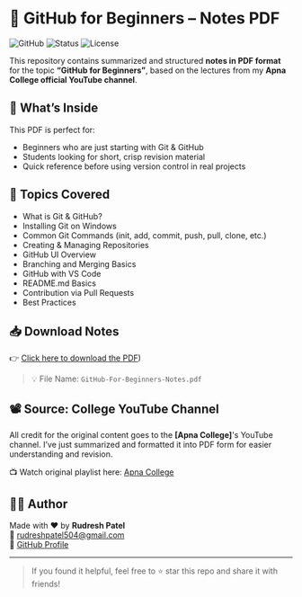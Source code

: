 # 📘 GitHub for Beginners – Notes PDF

![GitHub](https://img.shields.io/badge/Platform-YouTube-red?logo=youtube)
![Status](https://img.shields.io/badge/Status-Completed-brightgreen)
![License](https://img.shields.io/badge/License-MIT-blue)

This repository contains summarized and structured **notes in PDF format** for the topic **“GitHub for Beginners”**, based on the lectures from my **Apna College official YouTube channel**.

## 🧠 What’s Inside

This PDF is perfect for:
- Beginners who are just starting with Git & GitHub
- Students looking for short, crisp revision material
- Quick reference before using version control in real projects

## 📄 Topics Covered

- What is Git & GitHub?
- Installing Git on Windows
- Common Git Commands (init, add, commit, push, pull, clone, etc.)
- Creating & Managing Repositories
- GitHub UI Overview
- Branching and Merging Basics
- GitHub with VS Code
- README.md Basics
- Contribution via Pull Requests
- Best Practices

## 📥 Download Notes

👉 [Click here to download the PDF](git_github_notes.pdf))

> 💡 File Name: `GitHub-For-Beginners-Notes.pdf`

## 📽️ Source: College YouTube Channel

All credit for the original content goes to the **[Apna College]**'s YouTube channel. I’ve just summarized and formatted it into PDF form for easier understanding and revision.

📺 Watch original playlist here: [Apna College](https://youtu.be/Ez8F0nW6S-w?si=mJsZaNA1MjiHrHY1)

## 🙋‍♂️ Author

Made with ❤️ by **Rudresh Patel**  
📧 [rudreshpatel504@gmail.com](mailto:rudreshpatel504@gmail.com)  
🔗 [GitHub Profile](https://github.com/rudresh05)

---

> If you found it helpful, feel free to ⭐️ star this repo and share it with friends!
